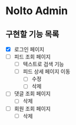 # Nolto Admin

## 구현할 기능 목록
- [x] 로그인 페이지
- [ ] 피드 조회 페이지
    - [ ] 텍스트로 검색 기능
    - [ ] 피드 상세 페이지 이동
        - [ ] 수정
        - [ ] 삭제
- [ ] 댓글 조회 페이지
    - [ ] 삭제
- [ ] 회원 조회 페이지
    - [ ] 삭제
